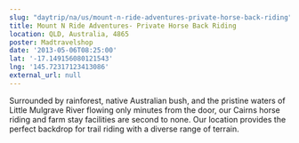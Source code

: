 ```yaml
---
slug: "daytrip/na/us/mount-n-ride-adventures-private-horse-back-riding"
title: Mount N Ride Adventures- Private Horse Back Riding
location: QLD, Australia, 4865
poster: Madtravelshop
date: '2013-05-06T08:25:00'
lat: '-17.149156080121543'
lng: '145.72317123413086'
external_url: null
---
```


Surrounded by rainforest, native Australian bush, and the pristine waters of Little Mulgrave River flowing only minutes from the door, our Cairns horse riding and farm stay facilities are second to none. Our location provides the perfect backdrop for trail riding with a diverse range of terrain.
